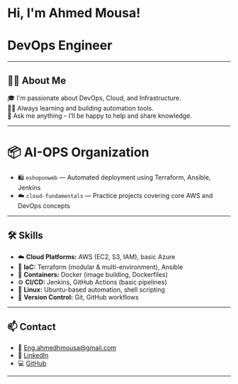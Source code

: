 #  Hi, I'm Ahmed Mousa!
#  DevOps Engineer 

---

## 👨‍💻 About Me

🎓 I'm passionate about DevOps, Cloud, and Infrastructure.  
🏃‍♂️ Always learning and building automation tools.  
💬 Ask me anything – I’ll be happy to help and share knowledge.  

---



# 📦 **AI-OPS Organization**  
- 🛍️ `eshoponweb` — Automated deployment using Terraform, Ansible, Jenkins  
- ☁️ `cloud-fundamentals` — Practice projects covering core AWS and DevOps concepts  

---

## 🛠️ Skills

- ☁️ **Cloud Platforms:** AWS (EC2, S3, IAM), basic Azure
- 🧱 **IaC:** Terraform (modular & multi-environment), Ansible
- 🐳 **Containers:** Docker (image building, Dockerfiles)
- ⚙️ **CI/CD:** Jenkins, GitHub Actions (basic pipelines)
- 🐧 **Linux:** Ubuntu-based automation, shell scripting
- 🔐 **Version Control:** Git, GitHub workflows

---

## 📫 Contact

- 📧 Eng.ahmedhmousa@gmail.com  
- 🔗 [LinkedIn](www.linkedin.com/in/devopsahmed)  
- 💻 [GitHub](https://github.com/Eng-AhmedMousa)

---
